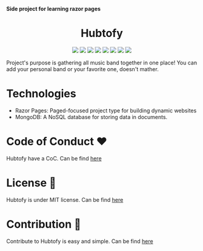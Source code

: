 
**Side project for learning razor pages**
<h1 align="center">Hubtofy</h1>
<p align="center">
<img src="https://img.shields.io/badge/C%23-239120?style=for-the-badge&logo=c-sharp&logoColor=white">
<img src="https://img.shields.io/badge/.NET-5C2D91?style=for-the-badge&logo=.net&logoColor=white">
<img src="https://img.shields.io/badge/MongoDB-4EA94B?style=for-the-badge&logo=mongodb&logoColor=white">
<img src="https://img.shields.io/badge/JavaScript-F7DF1E?style=for-the-badge&logo=javascript&logoColor=black">
<img src="https://img.shields.io/badge/Shell_Script-121011?style=for-the-badge&logo=gnu-bash&logoColor=white">
<img src="https://img.shields.io/badge/HTML-239120?style=for-the-badge&logo=html5&logoColor=white">
<img src="https://img.shields.io/badge/CSS-239120?&style=for-the-badge&logo=css3&logoColor=white">
<img src="https://img.shields.io/badge/Bootstrap-563D7C?style=for-the-badge&logo=bootstrap&logoColor=white">

</p>
<p>Project's purpose is gathering all music band together in one place! You can add your personal band or your favorite one, doesn't mather.</p>

# Technologies
- Razor Pages: Paged-focused project type for building dynamic websites
- MongoDB: A NoSQL database for storing data in documents.

# Code of Conduct :heart:

Hubtofy have a CoC. Can be find [here](./LICENSE)

# License 📄

Hubtofy is under MIT license. Can be find [here](./LICENSE)


# Contribution 🤝

Contribute to Hubtofy is easy and simple. Can be find [here](./CONTRIBUTING.md)

<!-- How to use it? -->
